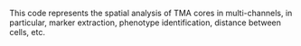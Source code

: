 This code represents the spatial analysis of TMA cores in multi-channels, in particular, marker extraction, phenotype identification, distance between cells, etc.
